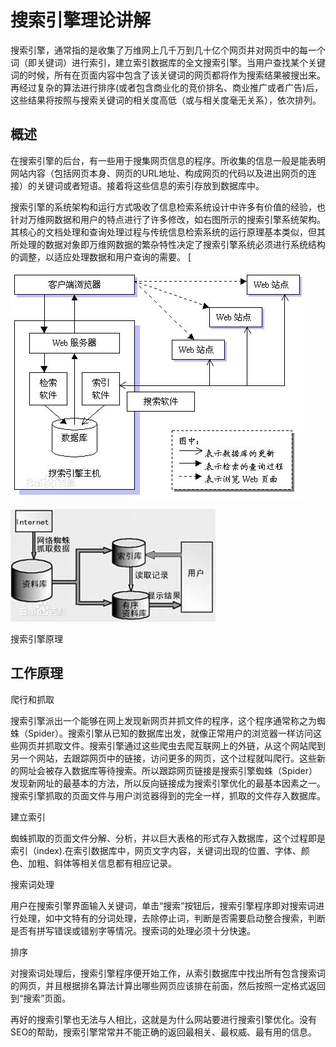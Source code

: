 # 搜索引擎理论讲解

搜索引擎，通常指的是收集了万维网上几千万到几十亿个网页并对网页中的每一个词（即关键词）进行索引，建立索引数据库的全文搜索引擎。当用户查找某个关键词的时候，所有在页面内容中包含了该关键词的网页都将作为搜索结果被搜出来。再经过复杂的算法进行排序\(或者包含商业化的竞价排名、商业推广或者广告\)后，这些结果将按照与搜索关键词的相关度高低（或与相关度毫无关系），依次排列。

## 概述

在搜索引擎的后台，有一些用于搜集网页信息的程序。所收集的信息一般是能表明网站内容（包括网页本身、网页的URL地址、构成网页的代码以及进出网页的连接）的关键词或者短语。接着将这些信息的索引存放到数据库中。

搜索引擎的系统架构和运行方式吸收了信息检索系统设计中许多有价值的经验，也针对万维网数据和用户的特点进行了许多修改，如右图所示的搜索引擎系统架构。其核心的文档处理和查询处理过程与传统信息检索系统的运行原理基本类似，但其所处理的数据对象即万维网数据的繁杂特性决定了搜索引擎系统必须进行系统结构的调整，以适应处理数据和用户查询的需要。 \[

![](/assets/import-01.png)

![](/assets/import-02.png)

搜索引擎原理

## 工作原理

爬行和抓取

搜索引擎派出一个能够在网上发现新网页并抓文件的程序，这个程序通常称之为蜘蛛（Spider）。搜索引擎从已知的数据库出发，就像正常用户的浏览器一样访问这些网页并抓取文件。搜索引擎通过这些爬虫去爬互联网上的外链，从这个网站爬到另一个网站，去跟踪网页中的链接，访问更多的网页，这个过程就叫爬行。这些新的网址会被存入数据库等待搜索。所以跟踪网页链接是搜索引擎蜘蛛（Spider）发现新网址的最基本的方法，所以反向链接成为搜索引擎优化的最基本因素之一。搜索引擎抓取的页面文件与用户浏览器得到的完全一样，抓取的文件存入数据库。

建立索引

蜘蛛抓取的页面文件分解、分析，并以巨大表格的形式存入数据库，这个过程即是索引（index\).在索引数据库中，网页文字内容，关键词出现的位置、字体、颜色、加粗、斜体等相关信息都有相应记录。

搜索词处理

用户在搜索引擎界面输入关键词，单击“搜索”按钮后，搜索引擎程序即对搜索词进行处理，如中文特有的分词处理，去除停止词，判断是否需要启动整合搜索，判断是否有拼写错误或错别字等情况。搜索词的处理必须十分快速。

排序

对搜索词处理后，搜索引擎程序便开始工作，从索引数据库中找出所有包含搜索词的网页，并且根据排名算法计算出哪些网页应该排在前面，然后按照一定格式返回到“搜索”页面。

再好的搜索引擎也无法与人相比，这就是为什么网站要进行搜索引擎优化。没有SEO的帮助，搜索引擎常常并不能正确的返回最相关、最权威、最有用的信息。





